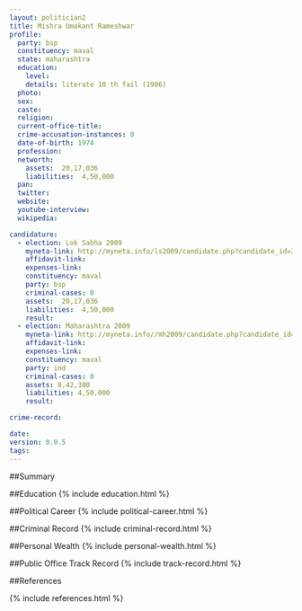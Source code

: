 ```yaml
---
layout: politician2
title: Mishra Umakant Rameshwar
profile: 
  party: bsp
  constituency: maval
  state: maharashtra
  education: 
    level: 
    details: literate 10 th fail (1986)
  photo: 
  sex: 
  caste: 
  religion: 
  current-office-title: 
  crime-accusation-instances: 0
  date-of-birth: 1974
  profession: 
  networth: 
    assets:  20,17,036
    liabilities:  4,50,000
  pan: 
  twitter: 
  website: 
  youtube-interview: 
  wikipedia: 

candidature: 
  - election: Lok Sabha 2009
    myneta-link: http://myneta.info/ls2009/candidate.php?candidate_id=3559
    affidavit-link: 
    expenses-link: 
    constituency: maval 
    party: bsp
    criminal-cases: 0
    assets:  20,17,036
    liabilities:  4,50,000
    result:  
  - election: Maharashtra 2009
    myneta-link: http://myneta.info//mh2009/candidate.php?candidate_id=2640
    affidavit-link: 
    expenses-link: 
    constituency: maval 
    party: ind
    criminal-cases: 0
    assets: 8,42,380
    liabilities: 4,50,000
    result:  

crime-record: 

date: 
version: 0.0.5
tags: 
---
```

##Summary


##Education
{% include education.html %}


##Political Career
{% include political-career.html %}


##Criminal Record
{% include criminal-record.html %}


##Personal Wealth
{% include personal-wealth.html %}


##Public Office Track Record
{% include track-record.html %}


##References


{% include references.html %}